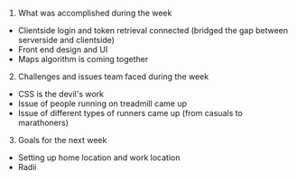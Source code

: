 1. What was accomplished during the week

 * Clientside login and token retrieval connected (bridged the gap between serverside and clientside)
 * Front end design and UI
 * Maps algorithm is coming together

2. Challenges and issues team faced during the week

 * CSS is the devil's work
 * Issue of people running on treadmill came up
 * Issue of different types of runners came up (from casuals to marathoners)

3. Goals for the next week

 * Setting up home location and work location
 * Radii

